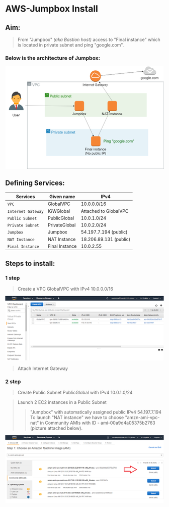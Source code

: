 # AWS-Jumpbox Install
## **Aim:**
> From "Jumpbox" *(aka Bastion host)* access to "Final instance" which is located in private subnet and ping "google.com".

### Below is the architecture of Jumpbox:

![Architecture](Architecture_of_Jumpbox.png)

## **Defining Services:**
|    Services     | Given name         | IPv4 |
|      ---       |  ---         |  --- |
| `VPC`          | GlobalVPC    | 10.0.0.0/16 |
| `Internet Gateway` | IGWGlobal    | Attached to GlobalVPC  |
|`Public Subnet` | PublicGlobal | 10.0.1.0/24|
|`Private Subnet`| PrivateGlobal| 10.0.2.0/24|
|`Jumpbox`       | Jumpbox      | 54.197.7.194 (public)|
|`NAT Instance`  | NAT Instance | 18.206.89.131 (public)|
|`Final Instance`| Final Instance| 10.0.2.55 |

## **Steps to install:**
### **1 step**
> Create a VPC
GlobalVPC with IPv4 10.0.0.0/16

![VPC](VPC.png)

> Attach Internet Gateway

### **2 step**
> Create Public Subnet
PublicGlobal with IPv4 10.0.1.0/24

> Launch 2 EC2 instances in a Public Subnet
>>"Jumpbox" with automatically assigned public IPv4 54.197.7.194
>>To launch "NAT instance" we have to choose "amzn-ami-vpc-nat" in Community AMIs with ID - ami-00a9d4a05375b2763 (picture attached below).

![NAT](NAT_instance.png)
